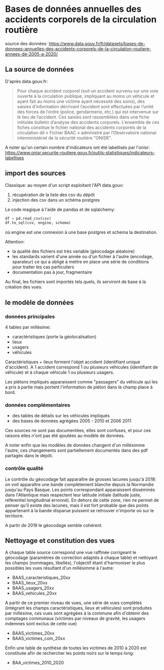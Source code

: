 # Bases de données annuelles des accidents corporels de la circulation routière

source des données: https://www.data.gouv.fr/fr/datasets/bases-de-donnees-annuelles-des-accidents-corporels-de-la-circulation-routiere-annees-de-2005-a-2020/

## La source de données

D'après data.gouv.fr: 

> Pour chaque accident corporel (soit un accident survenu sur une voie ouverte à la circulation publique, impliquant au moins un véhicule et ayant fait au moins une victime ayant nécessité des soins), des saisies d’information décrivant l’accident sont effectuées par l’unité des forces de l’ordre (police, gendarmerie, etc.) qui est intervenue sur le lieu de l’accident. Ces saisies sont rassemblées dans une fiche intitulée bulletin d’analyse des accidents corporels. L’ensemble de ces fiches constitue le fichier national des accidents corporels de la circulation dit « Fichier BAAC » administré par l’Observatoire national interministériel de la sécurité routière "ONISR".

A noter qu'un certain nombre d'indicateurs ont été labellisés par l'onisr: https://www.onisr.securite-routiere.gouv.fr/outils-statistiques/indicateurs-labellises

## import des sources

Classique: au moyen d'un script exploitant l'API data.gouv:

1. récupération de la liste des csv du dépôt
2. injection des csv dans un schéma postgres

Le code magique à l'aide de pandas et de sqlalchemy:

```python
df = pd.read_csv(csv)
df.to_sql(csv, engine, schema)
```
où engine est une connexion à une base postgres et schema la destination.

Attention:
- la qualité des fichiers est très variable (géocodage aléatoire)
- les standards varient d'une année ou d'un fichier à l'autre (encodage, sparateur) ce qui a obligé à mettre en place une série de conditions pour traiter les cas particuliers
- documentation pas à jour, fragmentaire

Au final, les fichiers sont importés tels quels, ils serviront de base à la création des vues.

## le modèle de données

### données principales

4 tables par millésime:
- caractéristiques (porte la géolocalisation)
- lieux
- usagers
- véhicules

Caractéristiques + lieux forment l'objet accident (identifiant unique d'accident). A 1 accident correspond 1 ou plusieurs véhicules (identifiant de véhicule) et à chaque véhicule 1 ou plusieurs usagers.

Les piétons impliqués apparaissent comme "passagers" du véhicule qui les a pris à partie mais portent l'information de piéton dans le champ place à bord.

### données complémentaires

- des tables de détails sur les véhicules impliqués
- des bases de données agrégées 2005 - 2010 et 2006 2011

Ces sources ne sont pas documentées, elles sont confuses, et pour ces raisons elles n'ont pas été ajoutées au modèle de données.

A noter enfin que les modèles de données changent d'un millésimme l'autre, ces changements sont partiellement documentés dans des pdf partagés dans le dépôt.

### contrôle qualité

Le contrôle du géocodage fait apparaître de grosses lacunes jusqu'à 2018: on voit apparaître une bande complètement blanche depuis la Normandie jusqu'au Pays Basque. Les points correspondant apparaissent disséminés dans l'Atlantique mais respectent leur latitude initiale (latitude juste, référentiel longitudinal erronné).
En dehors de cette zone, rien ne permet de penser qu'il existe des lacunes, mais il est fort probable que des points appartenant à la bande disparue puissent se retrouver n'importe où sur le territoire.

A partir de 2019 le géocodage semble cohérent.

## Nettoyage et constitution des vues

A chaque table source correspond une vue raffinée corrigeant le géocodage (paramètres de correction adaptés à chaque table) et nettoyant les champs (nommages, libellés), l'objectif étant d'harmoniser le plus possibles les vues résultant d'un millésimme à l'autre:

- BAAS_caracteristiques_20xx
- BAAS_lieux_20xx
- BAAS_usagers_20xx
- BAAS_vehicules_20xx

A partir de ce premier niveau de vues, une série de vues complètes (intégrant les champs caractéristiques, lieux et véhicules) sont produites par millésime, ces vues sont agrégées à la commune afin d'obtenir des comptages communaux (victimes par niveaux de gravité, les usagers indemnes sont exclus de cette vue)

- BAAS_victimes_20xx
- BAAS_victimes_com_20xx

Enfin une table de synthèse de toutes les victimes de 2010 à 2020 est constituée afin de rechercher les points noirs sur le temps long:

- BAA_victimes_2010_2020


